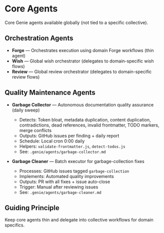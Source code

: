 # Core Agents

Core Genie agents available globally (not tied to a specific collective).

## Orchestration Agents

- **Forge** — Orchestrates execution using domain Forge workflows (thin agent)
- **Wish** — Global wish orchestrator (delegates to domain-specific wish flows)
- **Review** — Global review orchestrator (delegates to domain-specific review flows)

## Quality Maintenance Agents

- **Garbage Collector** — Autonomous documentation quality assurance (daily sweep)
  - Detects: Token bloat, metadata duplication, content duplication, contradictions, dead references, invalid frontmatter, TODO markers, merge conflicts
  - Outputs: GitHub issues per finding + daily report
  - Schedule: Local cron 0:00 daily
  - Helpers: `validate-frontmatter.js`, `detect-todos.js`
  - See: `.genie/agents/garbage-collector.md`

- **Garbage Cleaner** — Batch executor for garbage-collection fixes
  - Processes: GitHub issues tagged `garbage-collection`
  - Implements: Automated quality improvements
  - Outputs: PR with all fixes + issue auto-close
  - Trigger: Manual after reviewing issues
  - See: `.genie/agents/garbage-cleaner.md`

## Guiding Principle

Keep core agents thin and delegate into collective workflows for domain specifics.

